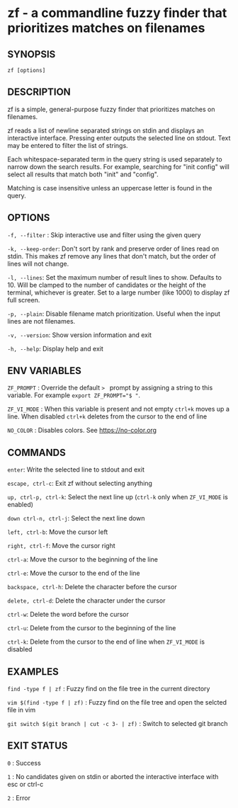 # zf - a commandline fuzzy finder that prioritizes matches on filenames

## SYNOPSIS
`zf [options]`

## DESCRIPTION
zf is a simple, general-purpose fuzzy finder that prioritizes matches on filenames.

zf reads a list of newline separated strings on stdin and displays an interactive interface. Pressing enter outputs the selected line on stdout. Text may be entered to filter the list of strings.

Each whitespace-separated term in the query string is used separately to narrow down the search results. For example, searching for "init config" will select all results that match both "init" and "config".

Matching is case insensitive unless an uppercase letter is found in the query.

## OPTIONS

`-f, --filter` : Skip interactive use and filter using the given query

`-k, --keep-order`: Don't sort by rank and preserve order of lines read on stdin. This makes zf remove any lines that don't match, but the order of lines will not change.

`-l, --lines`: Set the maximum number of result lines to show. Defaults to 10. Will be clamped to the number of candidates or the height of the terminal, whichever is greater. Set to a large number (like 1000) to display zf full screen.

`-p, --plain`: Disable filename match prioritization. Useful when the input lines are not filenames.

`-v, --version`: Show version information and exit

`-h, --help`: Display help and exit

## ENV VARIABLES

`ZF_PROMPT` : Override the default `> ` prompt by assigning a string to this variable. For example `export ZF_PROMPT="$ "`.

`ZF_VI_MODE` : When this variable is present and not empty `ctrl+k` moves up a line. When disabled `ctrl+k` deletes from the cursor to the end of line

`NO_COLOR` : Disables colors. See https://no-color.org

## COMMANDS

`enter`: Write the selected line to stdout and exit

`escape, ctrl-c`: Exit zf without selecting anything

`up, ctrl-p, ctrl-k`: Select the next line up (`ctrl-k` only when `ZF_VI_MODE` is enabled)

`down ctrl-n, ctrl-j`: Select the next line down

`left, ctrl-b`: Move the cursor left

`right, ctrl-f`: Move the cursor right

`ctrl-a`: Move the cursor to the beginning of the line

`ctrl-e`: Move the cursor to the end of the line

`backspace, ctrl-h`: Delete the character before the cursor

`delete, ctrl-d`: Delete the character under the cursor

`ctrl-w`: Delete the word before the cursor

`ctrl-u`: Delete from the cursor to the beginning of the line

`ctrl-k`: Delete from the cursor to the end of line when `ZF_VI_MODE` is disabled

## EXAMPLES

`find -type f | zf` : Fuzzy find on the file tree in the current directory

`vim $(find -type f | zf)` : Fuzzy find on the file tree and open the selcted file in vim

`git switch $(git branch | cut -c 3- | zf)` : Switch to selected git branch

## EXIT STATUS

`0` : Success

`1` : No candidates given on stdin or aborted the interactive interface with esc or ctrl-c

`2` : Error
